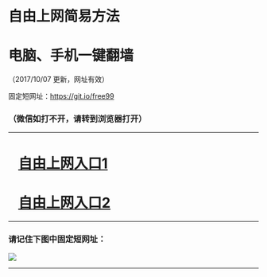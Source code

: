 ﻿# 自由上网简易方法

# 电脑、手机一键翻墙

（2017/10/07 更新，网址有效）

固定短网址：https://git.io/free99

### （微信如打不开，请转到浏览器打开）


***





# &nbsp;&nbsp; <a href="http://ft1277728063.fwq-tz-1001.info/fwqtz01.html?t=100700131136 " target="_blank">自由上网入口1</a>
# &nbsp;&nbsp; <a href="http://ft1016413093.fwq-tz-1002.info/fwqtz02.html?t=100700118937 " target="_blank">自由上网入口2</a>
***

### 请记住下图中固定短网址：

<img src="https://s3-us-west-2.amazonaws.com/fwq-1001/yjfq-20170905okok.png" /> 


***

